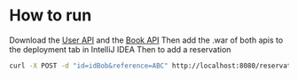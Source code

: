 # How to run
Download the [User API](https://github.com/Noobos100/user-api) and the [Book API](https://github.com/Noobos100/book-api)
Then add the .war of both apis to the deployment tab in IntelliJ IDEA
Then to add a reservation  
```bash
curl -X POST -d "id=idBob&reference=ABC" http://localhost:8080/reservation-1.0-SNAPSHOT/api/reservations/
```
